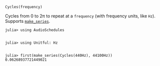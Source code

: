 ```
Cycles(frequency)
```

Cycles from 0 to 2π to repeat at a `frequency` (with frequency units, like `Hz`). Supports [`make_series`](@ref).

```jldoctest
julia> using AudioSchedules


julia> using Unitful: Hz


julia> first(make_series(Cycles(440Hz), 44100Hz))
0.06268937721449021
```
